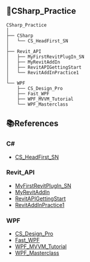 ## 📁CSharp_Practice

```
CSharp_Practice  
│  
├── CSharp  
│   └── CS_HeadFirst_SN  
│  
├── Revit_API  
│   ├── MyFirstRevitPlugIn_SN  
│   ├── MyRevitAddIn  
│   ├── RevitAPIGettingStart  
│   └── RevitAddInPractice1  
│  
└── WPF  
    ├── CS_Design_Pro  
    ├── Fast_WPF  
    ├── WPF_MVVM_Tutorial  
    └── WPF_Masterclass  
```



## 📚References

### C#
* [CS_HeadFirst_SN](https://product.kyobobook.co.kr/detail/S000211338172)

### Revit_API
* [MyFirstRevitPlugIn_SN](https://www.autodesk.com/support/technical/article/caas/tsarticles/ts/7I2bC1zUr4VjJ3U31uM66K.html)
* [MyRevitAddIn](https://www.youtube.com/playlist?list=PLPlVTk6RNsNTWtDkAgHxZexRklLEJDK8R)
* [RevitAPIGettingStart](https://www.youtube.com/playlist?list=PLlyMZ5IcKcci1TvB4qM9S8J-RKp0DhVWO)
* [RevitAddInPractice1](https://www.youtube.com/playlist?list=PLABAnZRsrrL4xoeLvEmqtayeRC5b5GuwU)

### WPF
* [CS_Design_Pro](https://www.youtube.com/@CSharpDesignPro/videos)
* [Fast_WPF](https://www.udemy.com/course/fast-wpf-in-c-windows-presentation-foundation-for-beginners/?couponCode=ST22FS22724)
* [WPF_MVVM_Tutorial](https://www.youtube.com/playlist?list=PLA8ZIAm2I03hS41Fy4vFpRw8AdYNBXmNm)
* [WPF_Masterclass](https://www.udemy.com/course/windows-presentation-foundation-masterclass/?couponCode=ST22FS22724)
